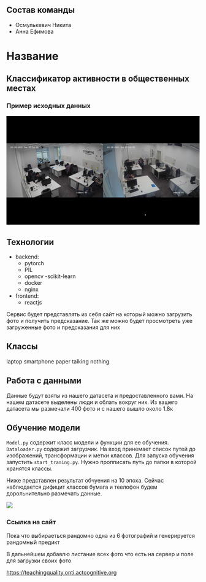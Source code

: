 ## Состав команды
- Осмулькевич Никита
- Анна Ефимова

#  Название
## Классификатор активности в общественных местах


### Пример исходных данных
<img src=./img/excample.png>

## Технологии
- backend:
    - pytorch
    - PIL
    - opencv 
    -scikit-learn
    - docker
    - nginx
- frontend:
  - reactjs
    
Сервис будет представлять из себя сайт на который можно загрузить фото и получить предсказание.
Так же можно будет просмотреть уже загруженные фото и предсказания для них

## Классы
laptop
smartphone
paper
talking
nothing

## Работа с данными
Данные будут взяты из нашего датасета и предоставленного вами. На нашем датасете выделены люди и облать вокруг них.
Из вашего датасета мы размечали 400 фото и с нашего вышло около 1.8к


## Обучение модели
`Model.py` содержит класс модели и функции для ее обучения. `Dataloader.py` содержит загрузчик. 
На вход принемает список путей до изображений, трансформации и метки классов.
Для запуска обучения запустить `start_traning.py`. Нужно пропписать путь до папки в которой хранятся классы.

Ниже представлен результат обчуения на 10 эпоха. Сейчас наблюдается дифицит классов бумага и теелофон будем дорольнительно размечать данные.

<img src=./img/demo_traim.png>

### Ссылка на сайт
Пока что выбираеться рандомно одна из 6 фотографий и генерируется рандомный предикт

В дальнейшем добавлю листание всех фото что есть на сервер и поле для загрузки своих фото

https://teachingquality.onti.actcognitive.org